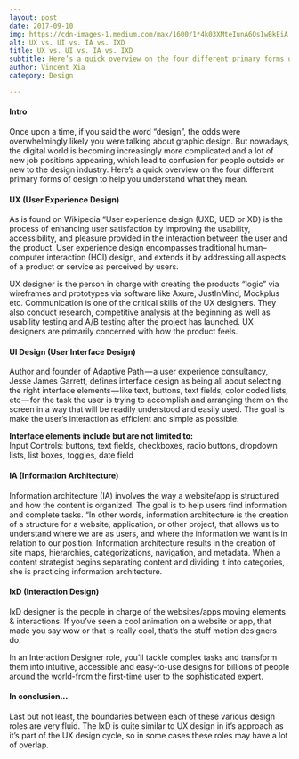 ```yaml
---
layout: post
date: 2017-09-10
img: https://cdn-images-1.medium.com/max/1600/1*4k03XMteIunA6QsIwBkEiA.jpeg
alt: UX vs. UI vs. IA vs. IXD
title: UX vs. UI vs. IA vs. IXD
subtitle: Here’s a quick overview on the four different primary forms of design to help you understand what they mean.
author: Vincent Xia
category: Design

---
```


<h4>Intro</h4>
<p>Once upon a time, if you said the word “design”, the odds were overwhelmingly likely you were talking about graphic design. But nowadays, the digital world is becoming increasingly more complicated and a lot of new job positions appearing, which lead to confusion for people outside or new to the design industry. Here’s a quick overview on the four different primary forms of design to help you understand what they mean.</p>

<h4>UX (User Experience Design)</h4>
<p>As is found on Wikipedia “User experience design (UXD, UED or XD) is the process of enhancing user satisfaction by improving the usability, accessibility, and pleasure provided in the interaction between the user and the product. User experience design encompasses traditional human–computer interaction (HCI) design, and extends it by addressing all aspects of a product or service as perceived by users.</p>
<p>UX designer is the person in charge with creating the products “logic” via wireframes and prototypes via software like Axure, JustInMind, Mockplus etc. Communication is one of the critical skills of the UX designers. They also conduct research, competitive analysis at the beginning as well as usability testing and A/B testing after the project has launched. UX designers are primarily concerned with how the product feels.</p>

<h4>UI Design (User Interface Design)</h4>
<p>Author and founder of Adaptive Path — a user experience consultancy, Jesse James Garrett, defines interface design as being all about selecting the right interface elements — like text, buttons, text fields, color coded lists, etc — for the task the user is trying to accomplish and arranging them on the screen in a way that will be readily understood and easily used. The goal is make the user’s interaction as efficient and simple as possible.</p>
<p><strong>Interface elements include but are not limited to:</strong><br>
Input Controls: buttons, text fields, checkboxes, radio buttons, dropdown lists, list boxes, toggles, date field</p>

<h4>IA (Information Architecture)</h4>
<p>Information architecture (IA) involves the way a website/app is structured and how the content is organized. The goal is to help users find information and complete tasks. “In other words, information architecture is the creation of a structure for a website, application, or other project, that allows us to understand where we are as users, and where the information we want is in relation to our position. Information architecture results in the creation of site maps, hierarchies, categorizations, navigation, and metadata. When a content strategist begins separating content and dividing it into categories, she is practicing information architecture. </p>

<h4>IxD (Interaction Design)</h4>
<p>IxD designer is the people in charge of the websites/apps moving elements & interactions. If you’ve seen a cool animation on a website or app, that made you say wow or that is really cool, that’s the stuff motion designers do.</p>
<p>In an Interaction Designer role, you’ll tackle complex tasks and transform them into intuitive, accessible and easy-to-use designs for billions of people around the world-from the first-time user to the sophisticated expert. </p>

<h4>In conclusion...</h4>
<p>Last but not least, the boundaries between each of these various design roles are very fluid. The IxD is quite similar to UX design in it’s approach as it’s part of the UX design cycle, so in some cases these roles may have a lot of overlap.</p>
